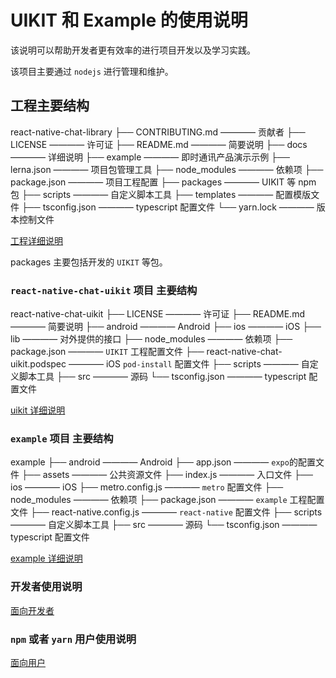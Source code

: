 # UIKIT 和 Example 的使用说明

该说明可以帮助开发者更有效率的进行项目开发以及学习实践。

该项目主要通过 `nodejs` 进行管理和维护。

## 工程主要结构

react-native-chat-library
├── CONTRIBUTING.md ———— 贡献者
├── LICENSE ———— 许可证
├── README.md ———— 简要说明
├── docs ———— 详细说明
├── example ———— 即时通讯产品演示示例
├── lerna.json ———— 项目包管理工具
├── node_modules ———— 依赖项
├── package.json ———— 项目工程配置
├── packages ———— UIKIT 等 npm 包
├── scripts ———— 自定义脚本工具
├── templates ———— 配置模版文件
├── tsconfig.json ———— typescript 配置文件
└── yarn.lock ———— 版本控制文件

[工程详细说明](./workspace.md)

packages 主要包括开发的 `UIKIT` 等包。

### `react-native-chat-uikit` 项目 主要结构

react-native-chat-uikit
├── LICENSE ———— 许可证
├── README.md ———— 简要说明
├── android ———— Android
├── ios ———— iOS
├── lib ———— 对外提供的接口
├── node_modules ———— 依赖项
├── package.json ———— `UIKIT` 工程配置文件
├── react-native-chat-uikit.podspec ———— iOS `pod-install` 配置文件
├── scripts ———— 自定义脚本工具
├── src ———— 源码
└── tsconfig.json ———— typescript 配置文件

[uikit 详细说明](./uikit.md)

### `example` 项目 主要结构

example
├── android ———— Android
├── app.json ———— `expo`的配置文件
├── assets ———— 公共资源文件
├── index.js ———— 入口文件
├── ios ———— iOS
├── metro.config.js ———— `metro` 配置文件
├── node_modules ———— 依赖项
├── package.json ———— `example` 工程配置文件
├── react-native.config.js ———— `react-native` 配置文件
├── scripts ———— 自定义脚本工具
├── src ———— 源码
└── tsconfig.json ———— typescript 配置文件

[example 详细说明](./example.md)


### 开发者使用说明

[面向开发者](./developer.md)

### `npm` 或者 `yarn` 用户使用说明

[面向用户](./user.md)